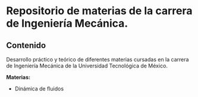 # Repositorio de materias de la carrera de Ingeniería Mecánica. 

## Contenido

Desarrollo práctico y teórico de diferentes materias cursadas en la carrera de Ingeniería Mecánica de la Universidad Tecnológica de México.

**Materias:**
- Dinámica de fluidos